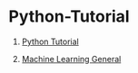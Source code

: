 # Python-Tutorial

1.  [Python Tutorial](https://github.com/alinemati45/Python-Tutorial/blob/main/Python%20Tutorial.ipynb)

2.  [Machine Learning General](https://github.com/alinemati45/Python-Tutorial/blob/main/Machine%20Learning%20General.ipynb)
